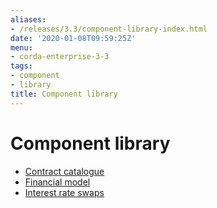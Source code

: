 ```yaml
---
aliases:
- /releases/3.3/component-library-index.html
date: '2020-01-08T09:59:25Z'
menu:
- corda-enterprise-3-3
tags:
- component
- library
title: Component library
---
```



# Component library



* [Contract catalogue](contract-catalogue.md)
* [Financial model](financial-model.md)
* [Interest rate swaps](contract-irs.md)



